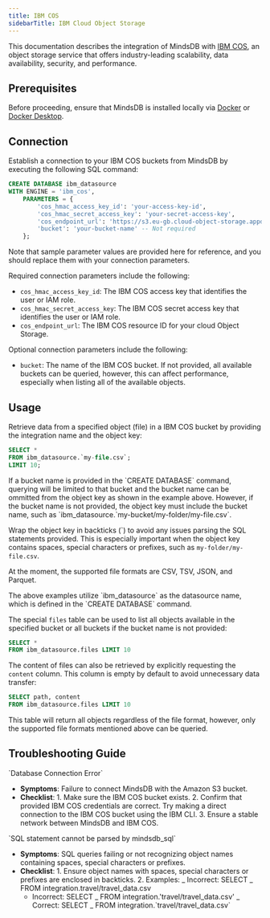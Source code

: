 ```yaml
---
title: IBM COS
sidebarTitle: IBM Cloud Object Storage
---
```


This documentation describes the integration of MindsDB with [IBM COS](https://cloud.ibm.com/docs/cloud-object-storage?topic=cloud-object-storage-getting-started-cloud-object-storage), an object storage service that offers industry-leading scalability, data availability, security, and performance.

## Prerequisites

Before proceeding, ensure that MindsDB is installed locally via [Docker](/setup/self-hosted/docker) or [Docker Desktop](/setup/self-hosted/docker-desktop).

## Connection

Establish a connection to your IBM COS buckets from MindsDB by executing the following SQL command:

```sql
CREATE DATABASE ibm_datasource
WITH ENGINE = 'ibm_cos',
    PARAMETERS = {
        'cos_hmac_access_key_id': 'your-access-key-id',
        'cos_hmac_secret_access_key': 'your-secret-access-key',
        'cos_endpoint_url': 'https://s3.eu-gb.cloud-object-storage.appdomain.cloud',
        'bucket': 'your-bucket-name' -- Not required
    };
```

<Note>
Note that sample parameter values are provided here for reference, and you should replace them with your connection parameters.
</Note>

Required connection parameters include the following:

- `cos_hmac_access_key_id`: The IBM COS access key that identifies the user or IAM role.
- `cos_hmac_secret_access_key`: The IBM COS secret access key that identifies the user or IAM role.
- `cos_endpoint_url`: The IBM COS resource ID for your cloud Object Storage.

Optional connection parameters include the following:

- `bucket`: The name of the IBM COS bucket. If not provided, all available buckets can be queried, however, this can affect performance, especially when listing all of the available objects.

## Usage

Retrieve data from a specified object (file) in a IBM COS bucket by providing the integration name and the object key:

```sql
SELECT *
FROM ibm_datasource.`my-file.csv`;
LIMIT 10;
```

<Tip>
If a bucket name is provided in the `CREATE DATABASE` command, querying will be limited to that bucket and the bucket name can be ommitted from the object key as shown in the example above. However, if the bucket name is not provided, the object key must include the bucket name, such as `ibm_datasource.`my-bucket/my-folder/my-file.csv`.

Wrap the object key in backticks (\`) to avoid any issues parsing the SQL statements provided. This is especially important when the object key contains spaces, special characters or prefixes, such as `my-folder/my-file.csv`.

At the moment, the supported file formats are CSV, TSV, JSON, and Parquet.
</Tip>

<Note>
The above examples utilize `ibm_datasource` as the datasource name, which is defined in the `CREATE DATABASE` command.
</Note>

The special `files` table can be used to list all objects available in the specified bucket or all buckets if the bucket name is not provided:

```sql
SELECT *
FROM ibm_datasource.files LIMIT 10
```

The content of files can also be retrieved by explicitly requesting the `content` column. This column is empty by default to avoid unnecessary data transfer:

```sql
SELECT path, content
FROM ibm_datasource.files LIMIT 10
```

<Tip>
This table will return all objects regardless of the file format, however, only the supported file formats mentioned above can be queried.
</Tip>

## Troubleshooting Guide

<Warning>
`Database Connection Error`

- **Symptoms**: Failure to connect MindsDB with the Amazon S3 bucket.
- **Checklist**: 1. Make sure the IBM COS bucket exists. 2. Confirm that provided IBM COS credentials are correct. Try making a direct connection to the IBM COS bucket using the IBM CLI. 3. Ensure a stable network between MindsDB and IBM COS.
  </Warning>

<Warning>
`SQL statement cannot be parsed by mindsdb_sql`

- **Symptoms**: SQL queries failing or not recognizing object names containing spaces, special characters or prefixes.
- **Checklist**: 1. Ensure object names with spaces, special characters or prefixes are enclosed in backticks. 2. Examples:
  _ Incorrect: SELECT _ FROM integration.travel/travel_data.csv
  - Incorrect: SELECT _ FROM integration.'travel/travel_data.csv'
    _ Correct: SELECT \_ FROM integration.\`travel/travel_data.csv\`
    </Warning>
